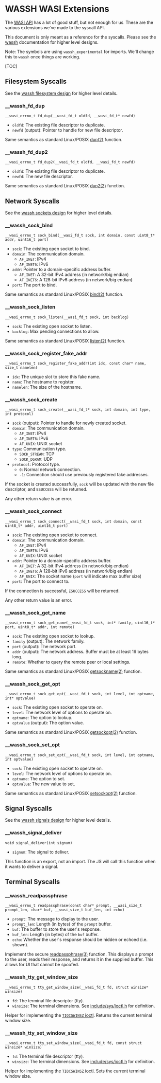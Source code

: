# WASSH WASI Extensions

The [WASI API] has a lot of good stuff, but not enough for us.
These are the various extensions we've made to the syscall API.

This document is only meant as a reference for the syscalls.
Please see the [wassh] documentation for higher level designs.

Note: The symbols are using `wassh_experimental` for imports.
We'll change this to `wassh` once things are working.

[TOC]

## Filesystem Syscalls

See the [wassh filesystem design] for higher level details.

### __wassh_fd_dup

`__wasi_errno_t fd_dup(__wasi_fd_t oldfd, __wasi_fd_t* newfd)`

* `oldfd`: The existing file descriptor to duplicate.
* `newfd` (output): Pointer to handle for new file descriptor.

Same semantics as standard Linux/POSIX [dup(2)] function.

[dup(2)]: https://man7.org/linux/man-pages/man2/dup.2.html

### __wassh_fd_dup2

`__wasi_errno_t fd_dup2(__wasi_fd_t oldfd, __wasi_fd_t newfd)`

* `oldfd`: The existing file descriptor to duplicate.
* `newfd`: The new file descriptor.

Same semantics as standard Linux/POSIX [dup2(2)] function.

[dup2(2)]: https://man7.org/linux/man-pages/man2/dup2.2.html

## Network Syscalls

See the [wassh sockets design] for higher level details.

### __wassh_sock_bind

`__wasi_errno_t sock_bind(__wasi_fd_t sock, int domain, const uint8_t* addr, uint16_t port)`

* `sock`: The existing open socket to bind.
* `domain`: The communication domain.
  * `AF_INET`: IPv4
  * `AF_INET6`: IPv6
* `addr`: Pointer to a domain-specific address buffer.
  * `AF_INET`: A 32-bit IPv4 address (in network/big endian)
  * `AF_INET6`: A 128-bit IPv6 address (in network/big endian)
* `port`: The port to bind.

Same semantics as standard Linux/POSIX [bind(2)] function.

[bind(2)]: https://man7.org/linux/man-pages/man2/bind.2.html

### __wassh_sock_listen

`__wasi_errno_t sock_listen(__wasi_fd_t sock, int backlog)`

* `sock`: The existing open socket to listen.
* `backlog`: Max pending connections to allow.

Same semantics as standard Linux/POSIX [listen(2)] function.

[listen(2)]: https://man7.org/linux/man-pages/man2/listen.2.html

### __wassh_sock_register_fake_addr

`__wasi_errno_t sock_register_fake_addr(int idx, const char* name, size_t namelen)`

* `idx`: The unique slot to store this fake name.
* `name`: The hostname to register.
* `namelen`: The size of the hostname.

### __wassh_sock_create

`__wasi_errno_t sock_create(__wasi_fd_t* sock, int domain, int type, int protocol)`

* `sock` (output): Pointer to handle for newly created socket.
* `domain`: The communication domain.
  * `AF_INET`: IPv4
  * `AF_INET6`: IPv6
  * `AF_UNIX`: UNIX socket
* `type`: Communication type.
  * `SOCK_STREAM`: TCP
  * `SOCK_DGRAM`: UDP
* `protocol`: Protocol type.
  * `0`: Normal network connection.
  * `-1`: Connection should use previously registered fake addresses.

If the socket is created successfully, `sock` will be updated with the new file
descriptor, and `ESUCCESS` will be returned.

Any other return value is an error.

### __wassh_sock_connect

`__wasi_errno_t sock_connect(__wasi_fd_t sock, int domain, const uint8_t* addr, uint16_t port)`

* `sock`: The existing open socket to connect.
* `domain`: The communication domain.
  * `AF_INET`: IPv4
  * `AF_INET6`: IPv6
  * `AF_UNIX`: UNIX socket
* `addr`: Pointer to a domain-specific address buffer.
  * `AF_INET`: A 32-bit IPv4 address (in network/big endian)
  * `AF_INET6`: A 128-bit IPv6 address (in network/big endian)
  * `AF_UNIX`: The socket name (`port` will indicate max buffer size)
* `port`: The port to connect to.

If the connection is successful, `ESUCCESS` will be returned.

Any other return value is an error.

### __wassh_sock_get_name

`__wasi_errno_t sock_get_name(__wasi_fd_t sock, int* family, uint16_t* port, uint8_t* addr, int remote)`

* `sock`: The existing open socket to lookup.
* `family` (output): The network family.
* `port` (output): The network port.
* `addr` (output): The network address.  Buffer must be at least 16 bytes long.
* `remote`: Whether to query the remote peer or local settings.

Same semantics as standard Linux/POSIX [getsockname(2)] function.

[getsockname(2)]: https://man7.org/linux/man-pages/man2/getsockname.2.html

### __wassh_sock_get_opt

`__wasi_errno_t sock_get_opt(__wasi_fd_t sock, int level, int optname, int* optvalue)`

* `sock`: The existing open socket to operate on.
* `level`: The network level of options to operate on.
* `optname`: The option to lookup.
* `optvalue` (output): The option value.

Same semantics as standard Linux/POSIX [getsockopt(2)] function.

[getsockopt(2)]: https://man7.org/linux/man-pages/man2/getsockopt.2.html

### __wassh_sock_set_opt

`__wasi_errno_t sock_set_opt(__wasi_fd_t sock, int level, int optname, int optvalue)`

* `sock`: The existing open socket to operate on.
* `level`: The network level of options to operate on.
* `optname`: The option to set.
* `optvalue`: The new value to set.

Same semantics as standard Linux/POSIX [setsockopt(2)] function.

[setsockopt(2)]: https://man7.org/linux/man-pages/man2/setsockopt.2.html

## Signal Syscalls

See the [wassh signals design] for higher level details.

### __wassh_signal_deliver

`void signal_deliver(int signum)`

* `signum`: The signal to deliver.

This function is an export, not an import.  The JS will call this function when
it wants to deliver a signal.

## Terminal Syscalls

### __wassh_readpassphrase

`__wasi_errno_t readpassphrase(const char* prompt, __wasi_size_t prompt_len, char* buf, __wasi_size_t buf_len, int echo)`

* `prompt`: The message to display to the user.
* `prompt_len`: Length (in bytes) of the `prompt` buffer.
* `buf`: The buffer to store the user's response.
* `buf_len`: Length (in bytes) of the `buf` buffer.
* `echo`: Whether the user's response should be hidden or echoed (i.e. shown).

Implement the secure [readpassphrase(3)] function.  This displays a prompt to
the user, reads their response, and returns it in the supplied buffer.  This
allows for UI that cannot be spoofed.

[readpassphrase(3)]: https://www.freebsd.org/cgi/man.cgi?query=readpassphrase&sektion=3

### __wassh_tty_get_window_size

`__wasi_errno_t tty_get_window_size(__wasi_fd_t fd, struct winsize* winsize)`

* `fd`: The terminal file descriptor (tty).
* `winsize`: The terminal dimensions.  See [include/sys/ioctl.h] for definition.

Helper for implementing the
[`TIOCGWINSZ` ioctl](https://man7.org/linux/man-pages/man4/tty_ioctl.4.html).
Returns the current terminal window size.

### __wassh_tty_set_window_size

`__wasi_errno_t tty_set_window_size(__wasi_fd_t fd, const struct winsize* winsize)`

* `fd`: The terminal file descriptor (tty).
* `winsize`: The terminal dimensions.  See [include/sys/ioctl.h] for definition.

Helper for implementing the
[`TIOCSWINSZ` ioctl](https://man7.org/linux/man-pages/man4/tty_ioctl.4.html).
Sets the current terminal window size.


[include/sys/ioctl.h]: ../include/sys/ioctl.h
[WASI API]: https://github.com/WebAssembly/WASI/blob/HEAD/phases/snapshot/docs.md
[wassh]: /wassh/
[wassh filesystem design]: /wassh/docs/filesystem.md
[wassh signals design]: /wassh/docs/signals.md
[wassh sockets design]: /wassh/docs/sockets.md
